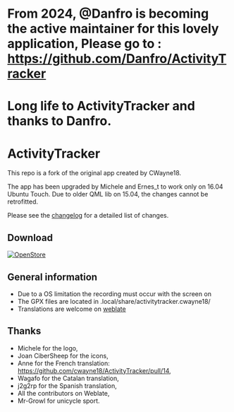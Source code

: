 # From 2024, @Danfro is becoming the active maintainer for this lovely application, Please go to : https://github.com/Danfro/ActivityTracker

# Long life to ActivityTracker and thanks to Danfro.

# ActivityTracker
This repo is a fork of the original app created by CWayne18.

The app has been upgraded by Michele and Ernes_t to work only on 16.04 Ubuntu Touch.
Due to older QML lib on 15.04, the changes cannot be retrofitted.

Please see the [changelog](https://github.com/ernesst/ActivityTracker/blob/master/CHANGELOG.md) for a detailed list of changes.

## Download
[![OpenStore](https://open-store.io/badges/en_US.png)](https://open-store.io/app/activitytracker.cwayne18)

## General information
 - Due to a OS limitation the recording must occur with the screen on
 - The GPX files are located in .local/share/activitytracker.cwayne18/
 - Translations are welcome on [weblate](https://hosted.weblate.org/projects/activity-tracker/translations/)

 ## Thanks
  - Michele for the logo,
  - Joan CiberSheep for the icons,
  - Anne for the French translation: https://github.com/cwayne18/ActivityTracker/pull/14,
  - Wagafo for the Catalan translation,
  - j2g2rp for the Spanish translation,
  - All the contributors on Weblate,
  - Mr-Growl for unicycle sport.
